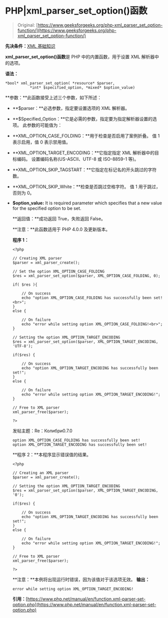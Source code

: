 # PHP|xml_parser_set_option()函数

> Original: [https://www.geeksforgeeks.org/php-xml_parser_set_option-function/](https://www.geeksforgeeks.org/php-xml_parser_set_option-function/)

**先决条件：**[XML 基础知识](https://www.geeksforgeeks.org/xml-basics/)

**xml_parser_set_option()函数**是 PHP 中的内置函数，用于设置 XML 解析器中的选项。

**语法：**

```
*bool* xml_parser_set_option( *resource* $parser,
           *int* $specified_option, *mixed* $option_value)
```

**参数：**此函数接受上述三个参数，如下所述：

*   **$parser：**必选参数，指定要设置选项的 XML 解析器。
*   **$Specified_Option：**它是必需的参数，指定要为指定解析器设置的选项。
    此参数的可能值为：

*   **XML_OPTION_CASE_FOLDING：**用于检查是否启用了案例折叠。 值 1 表示启用，值 0 表示禁用值。
*   **XML_OPTION_TARGET_ENCODING：**它指定指定 XML 解析器中的目标编码。 设置编码名称(US-ASCII、UTF-8 或 ISO-8859-1 等)。
*   **XML_OPTION_SKIP_TAGSTART：**它指定在标记名的开头跳过的字符数。
*   **XML_OPTION_SKIP_White：**检查是否跳过空格字符。 值 1 用于跳过，否则为 0。

*   **$option_value:** It is required parameter which specifies that a new value for the specified option to be set.

    **返回值：**成功返回 True，失败返回 False。

    **注意：**此函数适用于 PHP 4.0.0 及更新版本。

    **程序 1：**

    ```
    <?php

    // Creating XML parser
    $parser = xml_parser_create();

    // Set the option XML_OPTION_CASE_FOLDING
    $res = xml_parser_set_option($parser, XML_OPTION_CASE_FOLDING, 0);

    if( $res ){

        // On success
        echo "option XML_OPTION_CASE_FOLDING has successfully been set!<br>";
    }
    else {

        // On failure
        echo "error while setting option XML_OPTION_CASE_FOLDING!<br>";
    }

    // Setting the option XML_OPTION_TARGET_ENCODING
    $res = xml_parser_set_option($parser, XML_OPTION_TARGET_ENCODING, 'UTF-8');

    if($res) {

        // On success
        echo "option XML_OPTION_TARGET_ENCODING has successfully been set!";
    }
    else {

        // On failure
        echo "error while setting option XML_OPTION_TARGET_ENCODING!";
    }

    // Free to XML parser
    xml_parser_free($parser);

    ?>
    ```

    发帖主题：Re：Колибри0.7.0

    ```
    option XML_OPTION_CASE_FOLDING has successfully been set!
    option XML_OPTION_TARGET_ENCODING has successfully been set!

    ```

    **程序 2：**本程序显示错误值的结果。

    ```
    <?php

    // Creating an XML parser
    $parser = xml_parser_create();

    // Setting the option XML_OPTION_TARGET_ENCODING
    $res = xml_parser_set_option($parser, XML_OPTION_TARGET_ENCODING, '0');

    if($res) {

        // On success
        echo "option XML_OPTION_TARGET_ENCODING has successfully been set!";
    }
    else {

        // On failure
        echo "error while setting option XML_OPTION_TARGET_ENCODING!";
    }

    // Free to XML parser
    xml_parser_free($parser);

    ?>
    ```

    **注意：**本例将出现运行时错误，因为该值对于该选项无效。
    **输出：**

    ```
    error while setting option XML_OPTION_TARGET_ENCODING!

    ```

    **引用：**[https://www.php.net/manual/en/function.xml-parser-set-option.php](https://www.php.net/manual/en/function.xml-parser-set-option.php)